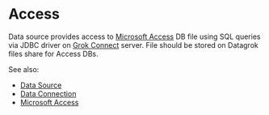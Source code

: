 <!-- TITLE: Access -->
<!-- SUBTITLE: -->

# Access

Data source provides access to [Microsoft Access](https://en.wikipedia.org/wiki/Microsoft_Access) 
DB file using SQL queries via JDBC driver on [Grok Connect](data-source.md) server. 
File should be stored on Datagrok files share for Access DBs.

See also:

  * [Data Source](data-source.md)
  * [Data Connection](data-connection.md)
  * [Microsoft Access](https://en.wikipedia.org/wiki/Microsoft_Access)
 